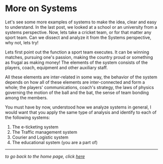 # More on Systems

Let's see some more examples of systems to make the idea, clear and easy to understand. In the last post, we looked at a school or an university from a systems perspective. Now, lets take a cricket team, or for that matter any sport team. Can we dissect and analyze it from the Systems perspective, why not, lets try!

Lets first point out the function a sport team executes. It can be winning matches, pursuing one's passion, making the country proud or something as frugal as making money! The elements of the system consists of the players, coach, equipment and other auxiliary staff.

All these elements are inter-related in some way, the behavior of the system depends on how all of these elements are inter-connected and form a whole; the players' communications, coach's strategy, the laws of physics governing the motion of the ball and the bat, the sense of team bonding among the members. 

You must have by now, understood how we analyze systems in general, I would want that you apply the same type of analysis and identify to each of the following systems:
1. The e-ticketing system
2. The Traffic management system
3. Courier and Logistic system
4. The educational system (you are a part of)

---
_to go back to the home page, click [here](https://sohamphanseiitb.github.io/Think-in-Systems/index.html)_


